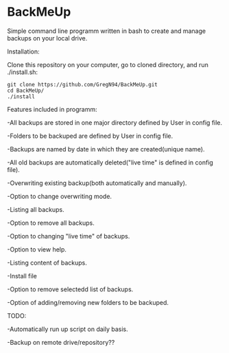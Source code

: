 # BackMeUp
Simple command line programm written in bash to create and manage backups on your local drive.

Installation:

Clone this repository on your computer, go to cloned directory, and run ./install.sh:

    git clone https://github.com/GregN94/BackMeUp.git
    cd BackMeUp/
    ./install

Features included in programm:

-All backups are stored in one major directory defined by User in config file.

-Folders to be backuped are defined by User in config file.

-Backups are named by date in which they are created(unique name).

-All old backups are automatically deleted("live time" is defined in config file).

-Overwriting existing backup(both automatically and manually).

-Option to change overwriting mode.

-Listing all backups.

-Option to remove all backups.

-Option to changing "live time" of backups.

-Option to view help.

-Listing content of backups.

-Install file

-Option to remove selectedd list of backups.

-Option of adding/removing new folders to be backuped.


TODO:

-Automatically run up script on daily basis.

-Backup on remote drive/repository??

